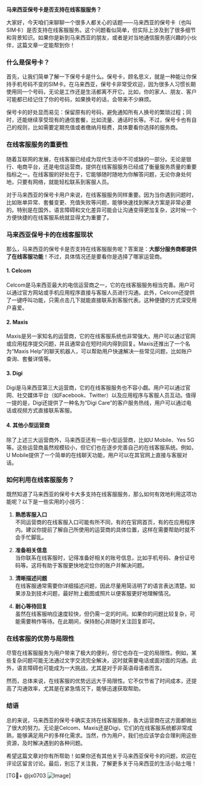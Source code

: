**马来西亚保号卡是否支持在线客服服务？**

大家好，今天咱们来聊聊一个很多人都关心的话题——马来西亚的保号卡（也叫SIM卡）是否支持在线客服服务。这个问题看似简单，但实际上涉及到了很多细节和背景知识。如果你是新到马来西亚的朋友，或者是对当地通信服务感兴趣的小伙伴，这篇文章一定能帮到你！

### 什么是保号卡？

首先，让我们简单了解一下保号卡是什么。保号卡，顾名思义，就是一种能让你保持手机号码不变的SIM卡。在马来西亚，保号卡非常受欢迎，因为很多人习惯长期使用同一个号码，无论是工作还是生活都离不开它。比如，你的家人、朋友、客户可能都已经记住了你的号码，如果换号的话，会带来不少麻烦。

保号卡的好处显而易见：保留原有的号码，避免通知所有人换号的繁琐过程；同时，还能继续享受现有的通信套餐，比如流量、通话时长等。不过，保号卡也有自己的规则，比如需要定期充值或者缴纳月租费，具体要看你选择的服务商。

### 在线客服服务的重要性

随着互联网的发展，在线客服已经成为现代生活中不可或缺的一部分。无论是银行、电商平台，还是电信运营商，提供在线客服服务已经成了衡量服务质量的重要指标之一。在线客服的好处在于，它能够随时随地为你解答问题，无论你身处何地，只要有网络，就能轻松联系到客服人员。

对于马来西亚的保号卡用户来说，在线客服服务同样重要。因为当你遇到问题时，比如账单异常、套餐变更、充值失败等问题，能够快速找到解决方案是非常必要的。特别是在国外，语言障碍和文化差异可能会让沟通变得更加复杂，这时候一个方便快捷的在线客服系统就显得尤为重要了。

### 马来西亚保号卡的在线客服现状

那么，马来西亚的保号卡是否支持在线客服服务呢？答案是：**大部分服务商都提供了在线客服功能**！不过，具体情况还是要看你是选择了哪家运营商。

#### 1. **Celcom**
Celcom是马来西亚最大的电信运营商之一，它的在线客服服务相当完善。用户可以通过官方网站或手机应用程序直接与客服人员进行沟通。此外，Celcom还提供了一键呼叫功能，只需点击几下就能直接联系到客服代表。这种便捷的方式深受用户喜爱。

#### 2. **Maxis**
Maxis是另一家知名的运营商，它的在线客服系统也非常强大。用户可以通过官网或应用程序提交问题，并且通常会在短时间内得到回复。Maxis还推出了一个名为“Maxis Help”的聊天机器人，可以帮助用户快速解决一些常见问题，比如账户查询、套餐详情等。

#### 3. **Digi**
Digi是马来西亚第三大运营商，它的在线客服服务也不容小觑。用户可以通过官网、社交媒体平台（如Facebook、Twitter）以及应用程序与客服人员互动。值得一提的是，Digi还提供了一种名为“Digi Care”的客户服务热线，用户可以通过电话或视频方式直接联系客服。

#### 4. **其他小型运营商**
除了上述三大运营商外，马来西亚还有一些小型运营商，比如U Mobile、Yes 5G等。这些运营商虽然规模较小，但它们也在逐步完善自己的在线客服系统。例如，U Mobile提供了一个简单的在线聊天功能，用户可以在其官网上直接与客服对话。

### 如何利用在线客服服务？

既然知道了马来西亚的保号卡大多支持在线客服服务，那么如何有效地利用这项功能呢？以下是一些实用的小技巧：

1. **熟悉客服入口**  
   不同运营商的在线客服入口可能有所不同，有的在官网首页，有的在应用程序内。建议你提前了解自己所使用的运营商的具体位置，这样在需要帮助时就不会手忙脚乱。

2. **准备相关信息**  
   当你联系在线客服时，记得准备好相关的账号信息，比如手机号码、身份证号码等。这将有助于客服更快地定位你的账户并解决问题。

3. **清晰描述问题**  
   在线客服通常需要你详细描述问题，因此尽量用简洁明了的语言表达清楚。如果涉及到技术问题，最好附上截图或照片以便客服更好地理解情况。

4. **耐心等待回复**  
   虽然在线客服响应速度较快，但仍需一定的时间。如果你的问题比较复杂，可能需要稍作等待。在此期间，保持耐心并随时关注回复即可。

### 在线客服的优势与局限性

尽管在线客服服务为用户带来了极大的便利，但它也存在一定的局限性。例如，某些复杂问题可能无法通过文字交流完全解决，这时就需要电话或面对面的沟通。此外，语言障碍也可能成为一大挑战，尤其是对于非英语母语者而言。

然而，总体来说，在线客服的优势远远大于局限性。它不仅节省了时间成本，还提高了沟通效率，尤其是在紧急情况下，能够迅速获取帮助。

### 结语

总的来说，马来西亚的保号卡确实支持在线客服服务，各大运营商在这方面都做出了很大的努力。无论是Celcom、Maxis还是Digi，它们的在线客服系统都非常成熟，能够满足用户的多样化需求。当然，作为用户，我们也应该学会合理利用这些资源，及时解决遇到的各种问题。

希望这篇文章对你有所帮助！如果你还有其他关于马来西亚保号卡的问题，欢迎在评论区留言讨论。最后，别忘了关注我，了解更多关于马来西亚的生活小贴士哦！

[TG💪+ @jx0703 ![Image](https://github.com/user-attachments/assets/dbca1d08-cadb-493c-b0ec-ad6f7a83f270)]